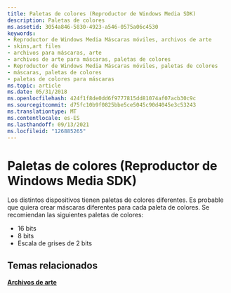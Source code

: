 ```yaml
---
title: Paletas de colores (Reproductor de Windows Media SDK)
description: Paletas de colores
ms.assetid: 3054a846-5830-4923-a546-0575a06c4530
keywords:
- Reproductor de Windows Media Máscaras móviles, archivos de arte
- skins,art files
- archivos para máscaras, arte
- archivos de arte para máscaras, paletas de colores
- Reproductor de Windows Media Máscaras móviles, paletas de colores
- máscaras, paletas de colores
- paletas de colores para máscaras
ms.topic: article
ms.date: 05/31/2018
ms.openlocfilehash: 424f1f8de0dd6f9777815dd81074af07acb30c9c
ms.sourcegitcommit: d75fc10b9f0825bbe5ce5045c90d4045e3c53243
ms.translationtype: MT
ms.contentlocale: es-ES
ms.lasthandoff: 09/13/2021
ms.locfileid: "126885265"
---
```

# <a name="color-palettes-windows-media-player-sdk"></a>Paletas de colores (Reproductor de Windows Media SDK)

Los distintos dispositivos tienen paletas de colores diferentes. Es probable que quiera crear máscaras diferentes para cada paleta de colores. Se recomiendan las siguientes paletas de colores:

-   16 bits
-   8 bits
-   Escala de grises de 2 bits

## <a name="related-topics"></a>Temas relacionados

<dl> <dt>

[**Archivos de arte**](art-files.md)
</dt> </dl>

 

 




